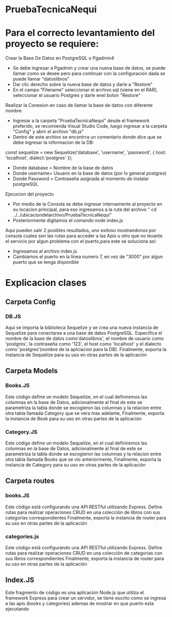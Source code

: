 # PruebaTecnicaNequi

# Para el correcto levantamiento del proyecto se requiere:

Crear la Base De Datos en PostgreSQL o Pgadmin4
   - Se debe ingresar a Pgadmin y crear una nueva base de datos, se puede llamar como se desee pero para continuar con la configuracion dada se puede llamar "datoslibros"
   - Dar clic derecho sobre la nueva base de datos y darle a "Restore"
   - En el campo "Filename" seleccionar el archivo.sql (viene en el RAR), seleccionar el usuario Postgres y darle enel boton "Restore"

Realizar la Conexion en caso de llamar la base de datos con diferente nombre
   - Ingresar a la carpeta "PruebaTecnicaNequi" desde el framework preferido, se recomienda Visual Studio Code,  luego ingresar a la carpeta "Config" y abrir el archivo "db.js"
   - Dentro de este archivo se encontrra un comentario donde dice que se debe ingresar la informacion de la DB:

   const sequelize = new Sequelize('database', 'username', 'password', {
  host: 'localhost',
  dialect:'postgres'
});

- Donde database = Nombre de la base de datos
- Donde username= Usuario en la base de datos (por lo general postgres)
- Donde Password = Contraseña asignada al momento de instalar postgreSQL
   
Ejecucion del proyecto 
   - Por medio de la Consola se debe ingresar internamente al proyecto en su locacion principal, para eso ingresamos a la ruta del archivo " cd ../../ubicaciondelarchivo/PruebaTecnicaNequi"
   - Posteriormente digitamos el comando node index.js

Aqui pueden salir 2 posibles resultados, uno exitoso mostrandonos por consola cuales son las rutas para acceder a las Apis u otro que no levante el servicio por algun problema con el puerto,para este se soluciona asi:

- Ingresamos al archivo index.js
- Cambiamos el puerto en la linea numero 7, en vez de "3000" por algun puerto que se tenga disponible

# Explicacion clases

## Carpeta Config

### DB.JS 

Aqui se importa la biblioteca Sequelize y se crea una nueva instancia de Sequelize
para conectarse a una base de datos PostgreSQL. Especifica el nombre de la base de datos como'datoslibros', el nombre de usuario como 'postgres', la contraseña como '123', el host como 'localhost' y el dialecto como 'postgres'(nombre de la aplciacion para la DB). Finalmente, exporta la instancia de Sequelize para su uso en otras
partes de la aplicación

## Carpeta Models

### Books.JS

Este código define un modelo Sequelize, en el cual definiremos las columnas en la base de Datos, adicionalmente al final de este se parametriza la tabla donde se escogieron las columnas y la relacion entre otra tabla llamada Category que se vera mas adelante,
Finalmente, exporta la instancia de Book para su uso en otras
partes de la aplicación


### Category.JS

Este código define un modelo Sequelize, en el cual definiremos las columnas en la base de Datos, adicionalmente al final de este se parametriza la tabla donde se escogieron las columnas y la relacion entre otra tabla llamada Books que se vio anteriormente,
Finalmente, exporta la instancia de Category para su uso en otras
partes de la aplicación

## Carpeta routes

### books.JS

Este código está configurando una API RESTful utilizando Express. Define rutas para realizar operaciones CRUD en una colección de libros con sus categorías correspondientes
Finalmente, exporta la instancia de router para su uso en otras
partes de la aplicación

### categories.js

Este código está configurando una API RESTful utilizando Express. Define rutas para realizar operaciones CRUD en una colección de categorias con sus libros correspondientes
Finalmente, exporta la instancia de router para su uso en otras
partes de la aplicación


## Index.JS

Este fragmento de código es una aplicación Node.js que utiliza el framework Express para crear un servidor, se tiene escrito como se ingresa a las apis (books y categories) ademas de mostrar en que puerto esta ejecutando
